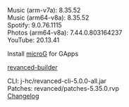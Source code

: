 Music (arm-v7a): 8.35.52  
Music (arm64-v8a): 8.35.52  
Spotify: 9.0.76.1115  
Photos (arm64-v8a): 7.44.0.803164237  
YouTube: 20.13.41  

Install [microG](https://github.com/ReVanced/GmsCore/releases) for GApps  

[revanced-builder](https://github.com/geologically/revanced-builder)
  
CLI: j-hc/revanced-cli-5.0.0-all.jar  
Patches: revanced/patches-5.35.0.rvp  
[Changelog](https://github.com/revanced/revanced-patches/releases/tag/v5.35.0)  
